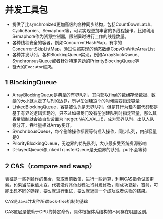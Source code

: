 # 并发工具包

- 提供了比synchronized更加高级的各种同步结构，包括CountDownLatch、CyclicBarrier、Semaphore等，可以实现更加丰富的多线程操作，比如利用Semaphore作为资源控制器，限制同时进行工作的线程数量。
- 各种线程安全的容器，例如ConcurrentHashMap，有序的ConcurrentSkipListMap，通过快照实现的动态数组CopyOnWriteArrayList
- 各种并发队列，各种BlockingQueue实现，例如ArrayBlockQueue、SynchronousQueue或者针对特定差劲的PriorityBlockingQueue等
- 强大的Executor框架。



## 1 BlockingQueue

- ArrayBlockingQueue是典型的有界队列，其内部以final的数组存储数据，数组的大小就决定了队列的边界，所以在创建这个的时候需要指定容量
- LinkedBlockingQueue，容易被认为是无界队列，但是其行为和内部代码都是基于有界的逻辑实现的，只不过如果我们没有在创建队列时指定容量，那么其容量限制就会被自动设置为Integer.MAX_VALUE，成为无界队列，出队入队锁分开，吞吐量相对Array更好。
- SynchribousQueue，每个删除操作都要等待插入操作，同步队列，内部容量是0
- PriorityBlockingQueue，无边界的优先队列，大小最多受系统资源影响
- DelayedQueue和LinkedTransferQueue是无边界的队列，put不会等待

## 2 CAS（compare and swap）

表征是一些列操作的集合，获取当前数值，进行一些运算，利用CAS指令试图更新。如果当前数值未变，代表没有其他线程进行并发修改，则成功更新。否则，可能出现不同的选择，要么就进行重试，要么就返回一个成功或者失败的结果。

CAS是Java并发种所谓lock-free机制的基础

CAS底层是依赖于CPU的特定命令，具体根据体系结构的不同存在明显区别。

